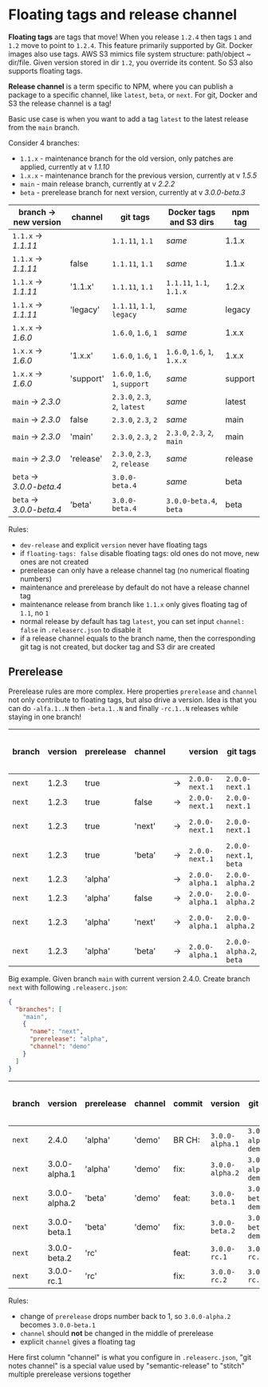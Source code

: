 # Floating tags and release channel

**Floating tags** are tags that move! When you release `1.2.4` then tags `1` and `1.2` move to point to `1.2.4`.
This feature primarily supported by Git. Docker images also use tags.
AWS S3 mimics file system structure: path/object ~ dir/file. Given version stored in dir `1.2`, you override its content.
So S3 also supports floating tags.

**Release channel** is a term specific to NPM, where you can publish a package to a specific channel, like `latest`, `beta`, or `next`.
For git, Docker and S3 the release channel is a tag!

Basic use case is when you want to add a tag `latest` to the latest release from the `main` branch.

Consider 4 branches:
- `1.1.x` - maintenance branch for the old version, only patches are applied, currently at v _1.1.10_
- `1.x.x` - maintenance branch for the previous version, currently at v _1.5.5_
- `main` - main release branch, currently at v _2.2.2_
- `beta` - prerelease branch for next version, currently at v _3.0.0-beta.3_

| branch -> new version     | channel   | git tags                       | Docker tags and S3 dirs      | npm tag |
|---------------------------|-----------|--------------------------------|------------------------------|---------|
| `1.1.x` -> _1.1.11_       |           | `1.1.11`, `1.1`                | _same_                       | 1.1.x   |
| `1.1.x` -> _1.1.11_       | false     | `1.1.11`, `1.1`                | _same_                       | 1.1.x   |
| `1.1.x` -> _1.1.11_       | '1.1.x'   | `1.1.11`, `1.1`                | `1.1.11`, `1.1`, `1.1.x`     | 1.2.x   |
| `1.1.x` -> _1.1.11_       | 'legacy'  | `1.1.11`, `1.1`, `legacy`      | _same_                       | legacy  |
| `1.x.x` -> _1.6.0_        |           | `1.6.0`, `1.6`, `1`            | _same_                       | 1.x.x   |
| `1.x.x` -> _1.6.0_        | '1.x.x'   | `1.6.0`, `1.6`, `1`            | `1.6.0`, `1.6`, `1`, `1.x.x` | 1.x.x   |
| `1.x.x` -> _1.6.0_        | 'support' | `1.6.0`, `1.6`, `1`, `support` | _same_                       | support |
| `main`  -> _2.3.0_        |           | `2.3.0`, `2.3`, `2`, `latest`  | _same_                       | latest  |
| `main`  -> _2.3.0_        | false     | `2.3.0`, `2.3`, `2`            | _same_                       | main    |
| `main`  -> _2.3.0_        | 'main'    | `2.3.0`, `2.3`, `2`            | `2.3.0`, `2.3`, `2`, `main`  | main    |
| `main`  -> _2.3.0_        | 'release' | `2.3.0`, `2.3`, `2`, `release` | _same_                       | release |
| `beta`  -> _3.0.0-beta.4_ |           | `3.0.0-beta.4`                 | _same_                       | beta    |
| `beta`  -> _3.0.0-beta.4_ | 'beta'    | `3.0.0-beta.4`                 | `3.0.0-beta.4`, `beta`       | beta    |

Rules:
- `dev-release` and explicit `version` never have floating tags
- if `floating-tags: false` disable floating tags: old ones do not move, new ones are not created
- prerelease can only have a release channel tag (no numerical floating numbers)
- maintenance and prerelease by default do not have a release channel tag
- maintenance release from branch like `1.1.x` only gives floating tag of `1.1`, no `1`
- normal release by default has tag `latest`, you can set input `channel: false` in `.releaserc.json` to disable it
- if a release channel equals to the branch name, then the corresponding git tag is not created, but docker tag and S3 dir are created

## Prerelease

Prerelease rules are more complex.
Here properties `prerelease` and `channel` not only contribute to floating tags, but also drive a version.
Idea is that you can do `-alfa.1..N` then `-beta.1..N` and finally `-rc.1..N` releases while staying in one branch!

| branch | version        | prerelease | channel |    | version         | git tags                | Docker tags and S3 dirs | npm tag |
|--------|----------------|------------|---------|----|-----------------|-------------------------|-------------------------|---------|
| `next` | 1.2.3          | true       |         | -> | `2.0.0-next.1`  | `2.0.0-next.1`          | _same_                  | `next`  |
| `next` | 1.2.3          | true       | false   | -> | `2.0.0-next.1`  | `2.0.0-next.1`          | _same_                  | `next`  |
| `next` | 1.2.3          | true       | 'next'  | -> | `2.0.0-next.1`  | `2.0.0-next.1`          | `2.0.0-next.2`, `next`  | `next`  |
| `next` | 1.2.3          | true       | 'beta'  | -> | `2.0.0-next.1`  | `2.0.0-next.1`, `beta`  | _same_                  | `next`  |
| `next` | 1.2.3          | 'alpha'    |         | -> | `2.0.0-alpha.1` | `2.0.0-alpha.2`         | _same_                  | `next`  |
| `next` | 1.2.3          | 'alpha'    | false   | -> | `2.0.0-alpha.1` | `2.0.0-alpha.2`         | _same_                  | `next`  |
| `next` | 1.2.3          | 'alpha'    | 'next'  | -> | `2.0.0-alpha.1` | `2.0.0-alpha.2`         | `2.0.0-alpha.2`, `next` | `next`  |
| `next` | 1.2.3          | 'alpha'    | 'beta'  | -> | `2.0.0-alpha.1` | `2.0.0-alpha.2`, `beta` | _same_                  | `next`  |

Big example. Given branch `main` with current version 2.4.0. Create branch `next` with following `.releaserc.json`:

```json
{
  "branches": [
    "main",
    {
      "name": "next",
      "prerelease": "alpha",
      "channel": "demo"
    }
  ]
}
```

| branch | version       | prerelease | channel | commit | version         | git tags                | Docker tags and S3 dirs | npm tag |
|--------|---------------|------------|---------|--------|-----------------|-------------------------|-------------------------|---------|
| `next` | 2.4.0         | 'alpha'    | 'demo'  | BR CH: | `3.0.0-alpha.1` | `3.0.0-alpha.1`, `demo` | _same_                  | `demo`  |
| `next` | 3.0.0-alpha.1 | 'alpha'    | 'demo'  | fix:   | `3.0.0-alpha.2` | `3.0.0-alpha.2`, `demo` | _same_                  | `demo`  |
| `next` | 3.0.0-alpha.2 | 'beta'     | 'demo'  | feat:  | `3.0.0-beta.1`  | `3.0.0-beta.1`, `demo`  | _same_                  | `demo`  |
| `next` | 3.0.0-beta.1  | 'beta'     | 'demo'  | fix:   | `3.0.0-beta.2`  | `3.0.0-beta.2`, `demo`  | _same_                  | `demo`  |
| `next` | 3.0.0-beta.2  | 'rc'       |         | feat:  | `3.0.0-rc.1`    | `3.0.0-rc.1`            | _same_                  | `next`  |
| `next` | 3.0.0-rc.1    | 'rc'       |         | fix:   | `3.0.0-rc.2`    | `3.0.0-rc.2`            | _same_                  | `next`  |

Rules:
- change of `prerelease` drops number back to 1, so `3.0.0-alpha.2` becomes `3.0.0-beta.1`
- `channel` should **not** be changed in the middle of prerelease
- explicit `channel` gives a floating tag

Here first column "channel" is what you configure in `.releaserc.json`,
"git notes channel" is a special value used by "semantic-release" to "stitch" multiple prerelease versions together
